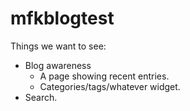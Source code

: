 # mfkblogtest

Things we want to see:

* Blog awareness
    * A page showing recent entries.
    * Categories/tags/whatever widget.
* Search. 
